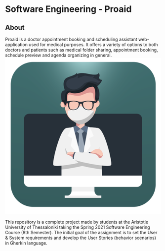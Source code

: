 # Software Engineering - Proaid
## About
Proaid is a doctor appointment booking and scheduling assistant web-application used for medical purposes. It offers a variety of options to both doctors and patients such as medical folder sharing, appointment booking, schedule preview and agenda organizing in general.   
                                              ![Alt text](/images/logo.png?raw=true "TIII")

This repository is a complete project made by students at the Aristotle University of Thessaloniki taking the Spring 2021 Software Engineering Course (8th Semester). The initial goal of the assignment is to set the User & System requirements and develop the User Stories (behavior scenarios) in Gherkin language.
